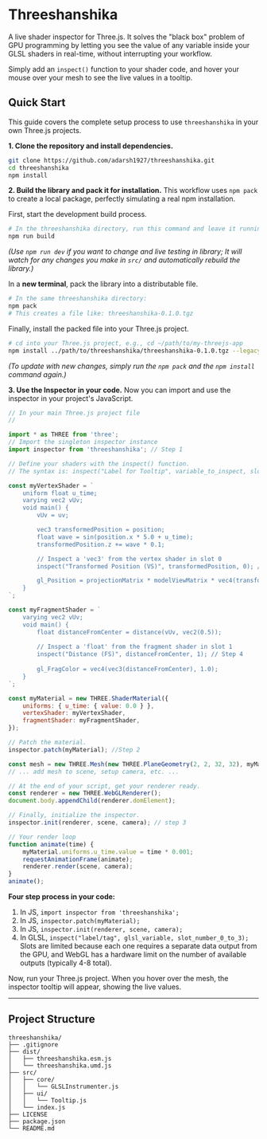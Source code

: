 # Threeshanshika
A live shader inspector for Three.js. It solves the "black box" problem of GPU programming by letting you see the value of any variable inside your GLSL shaders in real-time, without interrupting your workflow.

Simply add an `inspect()` function to your shader code, and hover your mouse over your mesh to see the live values in a tooltip.

## Quick Start
This guide covers the complete setup process to use `threeshanshika` in your own Three.js projects.

**1. Clone the repository and install dependencies.**
```bash
git clone https://github.com/adarsh1927/threeshanshika.git
cd threeshanshika
npm install
```

**2. Build the library and pack it for installation.**
This workflow uses `npm pack` to create a local package, perfectly simulating a real npm installation.

First, start the development build process.
```bash
# In the threeshanshika directory, run this command and leave it running:
npm run build
```
*(Use `npm run dev` if you want to change and live testing in library; It will watch for any changes you make in `src/` and automatically rebuild the library.)*

In a **new terminal**, pack the library into a distributable file.
```bash
# In the same threeshanshika directory:
npm pack
# This creates a file like: threeshanshika-0.1.0.tgz
```

Finally, install the packed file into your Three.js project.
```bash
# cd into your Three.js project, e.g., cd ~/path/to/my-threejs-app
npm install ../path/to/threeshanshika/threeshanshika-0.1.0.tgz --legacy-peer-deps
```
*(To update with new changes, simply run the `npm pack` and the `npm install` command again.)*

**3. Use the Inspector in your code.**
Now you can import and use the inspector in your project's JavaScript.

```javascript
// In your main Three.js project file
// 

import * as THREE from 'three';
// Import the singleton inspector instance
import inspector from 'threeshanshika'; // Step 1

// Define your shaders with the inspect() function.
// The syntax is: inspect("Label for Tooltip", variable_to_inspect, slot_index);

const myVertexShader = `
    uniform float u_time;
    varying vec2 vUv;
    void main() {
        vUv = uv;

        vec3 transformedPosition = position;
        float wave = sin(position.x * 5.0 + u_time);
        transformedPosition.z += wave * 0.1;

        // Inspect a 'vec3' from the vertex shader in slot 0 
        inspect("Transformed Position (VS)", transformedPosition, 0); // Step 4

        gl_Position = projectionMatrix * modelViewMatrix * vec4(transformedPosition, 1.0);
    }
`;

const myFragmentShader = `
    varying vec2 vUv;
    void main() {
        float distanceFromCenter = distance(vUv, vec2(0.5));
        
        // Inspect a 'float' from the fragment shader in slot 1
        inspect("Distance (FS)", distanceFromCenter, 1); // Step 4
        
        gl_FragColor = vec4(vec3(distanceFromCenter), 1.0);
    }
`;

const myMaterial = new THREE.ShaderMaterial({
    uniforms: { u_time: { value: 0.0 } },
    vertexShader: myVertexShader,
    fragmentShader: myFragmentShader,
});

// Patch the material.
inspector.patch(myMaterial); //Step 2

const mesh = new THREE.Mesh(new THREE.PlaneGeometry(2, 2, 32, 32), myMaterial);
// ... add mesh to scene, setup camera, etc. ...

// At the end of your script, get your renderer ready.
const renderer = new THREE.WebGLRenderer();
document.body.appendChild(renderer.domElement);

// Finally, initialize the inspector.
inspector.init(renderer, scene, camera); // step 3

// Your render loop
function animate(time) {
    myMaterial.uniforms.u_time.value = time * 0.001;
    requestAnimationFrame(animate);
    renderer.render(scene, camera);
}
animate();

```
**Four step process in your code:**
1. In JS, `import inspector from 'threeshanshika';`
2. In JS, `inspector.patch(myMaterial);`
3. In JS, `inspector.init(renderer, scene, camera);`
4. In GLSL, `inspect("label/tag", glsl_variable, slot_number_0_to_3);`  
    Slots are limited because each one requires a separate data output from the GPU, and WebGL has a hardware limit on the number of available outputs (typically 4-8 total).

Now, run your Three.js project. When you hover over the mesh, the inspector tooltip will appear, showing the live values.

---
## Project Structure
```
threeshanshika/
├── .gitignore
├── dist/
│   ├── threeshanshika.esm.js
│   └── threeshanshika.umd.js
├── src/
│   ├── core/
│   │   └── GLSLInstrumenter.js
│   ├── ui/
│   │   └── Tooltip.js
│   └── index.js
├── LICENSE
├── package.json
└── README.md
```